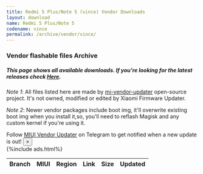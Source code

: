 ```yaml
---
title: Redmi 5 Plus/Note 5 (vince) Vendor Downloads
layout: download
name: Redmi 5 Plus/Note 5
codename: vince
permalink: /archive/vendor/vince/
---
```


### Vendor flashable files Archive
##### This page shows all available downloads. If you're looking for the latest releases check [Here](/vendor/vince/).

*Note 1*: All files listed here are made by [mi-vendor-updater](https://github.com/TryHardDood/mi-vendor-updater) open-source project. It's not owned, modified or edited by Xiaomi Firmware Updater.

*Note 2*: Newer vendor packages include boot img, it'll overwrite existing boot img when you install it,so, you'll need to reflash Magisk and any custom kernel if you're using it.
<div class="alert alert-primary alert-dismissible fade show" role="alert">
    Follow <a href="https://t.me/MIUIVendorUpdater" class="alert-link">MIUI Vendor Updater</a> on Telegram to get notified when a new update is out!
    <button type="button" class="close" data-dismiss="alert" aria-label="Close">
        <span aria-hidden="true">&times;</span>
    </button>
</div>
{%include ads.html%}
<div class="table-responsive-md" id="table-wrapper">
    <table id="vendor" class="display dt-responsive compact table table-striped table-hover table-sm">
        <thead class="thead-dark">
            <tr>
                <th data-ref="branch">Branch</th>
                <th data-ref="miui">MIUI</th>
                <th data-ref="region">Region</th>
                <th data-ref="link">Link</th>
                <th data-ref="size">Size</th>
                <th data-ref="updated">Updated</th>
            </tr>
        </thead>
        <script>loadVendorDownloads('vince', 'full')</script>
    </table>
</div>
